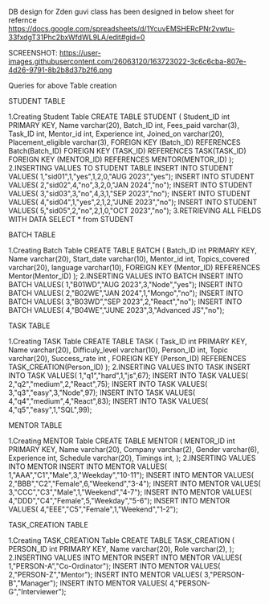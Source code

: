 
DB design for Zden guvi class has been designed in below sheet for refernce https://docs.google.com/spreadsheets/d/1YcuvEMSHERcPNr2vwtu-33fxdgT31Phc2bxWfdWL9LA/edit#gid=0

SCREENSHOT:
https://user-images.githubusercontent.com/26063120/163723022-3c6c6cba-807e-4d26-9791-8b2b8d37b2f6.png




Queries for above Table creation

STUDENT TABLE

1.Creating Student Table 
CREATE TABLE STUDENT (
    Student_ID int PRIMARY KEY,
    Name varchar(20),
    Batch_ID int,
    Fees_paid varchar(3),
    Task_ID int,
    Mentor_id int,
    Experience int,
    Joined_on varchar(20),
    Placement_eligible varchar(3),
    FOREIGN KEY (Batch_ID) REFERENCES Batch(Batch_ID)
    FOREIGN KEY (TASK_ID) REFERENCES TASK(TASK_ID)
    FOREIGN KEY (MENTOR_ID) REFERENCES MENTOR(MENTOR_ID)
);
2.INSERTING VALUES TO STUDENT TABLE
INSERT INTO STUDENT VALUES( 1,"sid01",1,"yes",1,2,0,"AUG 2023","yes");
INSERT INTO STUDENT VALUES( 2,"sid02",4,"no",3,2,0,"JAN 2024","no");
INSERT INTO STUDENT VALUES( 3,"sid03",3,"no",4,3,1,"SEP 2023","no");
INSERT INTO STUDENT VALUES( 4,"sid04",1,"yes",2,1,2,"JUNE 2023","no");
INSERT INTO STUDENT VALUES( 5,"sid05",2,"no",2,1,0,"OCT 2023","no");
3.RETRIEVING ALL FIELDS WITH DATA
SELECT * from STUDENT







BATCH TABLE

1.Creating Batch Table
CREATE TABLE BATCH (
    Batch_ID int PRIMARY KEY,
    Name varchar(20),
    Start_date varchar(10),
    Mentor_id int,
    Topics_covered varchar(20),
    language varchar(10),
  FOREIGN KEY (Mentor_ID) REFERENCES Mentor(Mentor_ID)
);
2.INSERTING VALUES INTO BATCH
INSERT INTO BATCH VALUES( 1,"B01WD","AUG 2023",3,"Node","yes");
INSERT INTO BATCH VALUES( 2,"B02WE","JAN 2024",1,"Mongo","no");
INSERT INTO BATCH VALUES( 3,"B03WD","SEP 2023",2,"React","no");
INSERT INTO BATCH VALUES( 4,"B04WE","JUNE 2023",3,"Advanced JS","no");


TASK TABLE

1.Creating TASK Table
CREATE TABLE TASK (
    Task_ID int PRIMARY KEY,
    Name varchar(20),
    Difficuly_level varchar(10),
    Person_ID int,
    Topic varchar(20),
    Success_rate int  ,
  FOREIGN KEY (Person_ID) REFERENCES TASK_CREATION(Person_ID)
);
2.INSERTING VALUES INTO TASK
INSERT INTO TASK VALUES( 1,"q1","hard",1,"js",67);
INSERT INTO TASK VALUES( 2,"q2","medium",2,"React",75);
INSERT INTO TASK VALUES( 3,"q3","easy",3,"Node",97);
INSERT INTO TASK VALUES( 4,"q4","medium",4,"React",83);
INSERT INTO TASK VALUES( 4,"q5","easy",1,"SQL",99);


MENTOR TABLE

1.Creating MENTOR Table
CREATE TABLE MENTOR (
    MENTOR_ID int PRIMARY KEY,
    Name varchar(20),
    Company varchar(2),
    Gender varchar(6),
    Experience int,
    Schedule varchar(20),
    Timings int,
);
2.INSERTING VALUES INTO MENTOR
INSERT INTO MENTOR VALUES( 1,"AAA","C1","Male",3,"Weekday","10-11");
INSERT INTO MENTOR VALUES( 2,"BBB","C2","Female",6,"Weekend","3-4");
INSERT INTO MENTOR VALUES( 3,"CCC","C3","Male",1,"Weekend","4-7");
INSERT INTO MENTOR VALUES( 4,"DDD","C4","Female",5,"Weekday","5-6");
INSERT INTO MENTOR VALUES( 4,"EEE","C5","Female",1,"Weekend","1-2");


TASK_CREATION TABLE

1.Creating TASK_CREATION Table
CREATE TABLE TASK_CREATION (
    PERSON_ID int PRIMARY KEY,
    Name varchar(20),
    Role varchar(2),
);
2.INSERTING VALUES INTO MENTOR
INSERT INTO MENTOR VALUES( 1,"PERSON-A","Co-Ordinator");
INSERT INTO MENTOR VALUES( 2,"PERSON-Z","Mentor");
INSERT INTO MENTOR VALUES( 3,"PERSON-B","Manager");
INSERT INTO MENTOR VALUES( 4,"PERSON-G","Interviewer");



